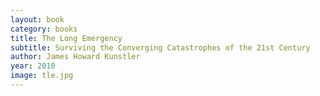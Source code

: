 ```yaml
---
layout: book
category: books
title: The Long Emergency
subtitle: Surviving the Converging Catastrophes of the 21st Century
author: James Howard Kunstler
year: 2010
image: tle.jpg
---
```

